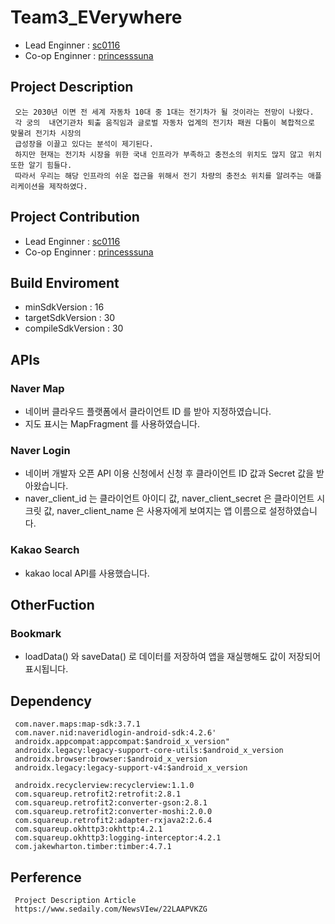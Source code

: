 # Team3_EVerywhere
 * Lead Enginner : [sc0116](https://github.com/sc0116) 
 * Co-op Enginner : [princesssuna](https://github.com/princesssuna) 
 
## Project Description
```
 오는 2030년 이면 전 세계 자동차 10대 중 1대는 전기차가 될 것이라는 전망이 나왔다.
 각 궁의  내연기관차 퇴출 움직임과 글로벌 자동차 업계의 전기차 패권 다툼이 복합적으로 맞물려 전기차 시장의 
 급성장을 이끌고 있다는 분석이 제기된다.
 하지만 현재는 전기차 시장을 위한 국내 인프라가 부족하고 충전소의 위치도 많지 않고 위치 또한 알기 힘들다.
 따라서 우리는 해당 인프라의 쉬운 접근을 위해서 전기 차량의 충전소 위치를 알려주는 애플리케이션을 제작하였다. 
```
 
## Project Contribution 
 * Lead Enginner : [sc0116](https://github.com/sc0116) 
 * Co-op Enginner : [princesssuna](https://github.com/princesssuna) 
 
## Build Enviroment
 - minSdkVersion : 16
 - targetSdkVersion : 30
 - compileSdkVersion : 30

## APIs 
 ### Naver Map
  * 네이버 클라우드 플랫폼에서 클라이언트 ID 를 받아 지정하였습니다.
  * 지도 표시는 MapFragment 를 사용하였습니다.

 ### Naver Login
  * 네이버 개발자 오픈 API 이용 신청에서 신청 후 클라이언트 ID 값과 Secret 값을 받아왔습니다.
  * naver_client_id 는 클라이언트 아이디 값, naver_client_secret 은 클라이언트 시크릿 값, naver_client_name 은 사용자에게 보여지는 앱 이름으로 설정하였습니다.

 ### Kakao Search
  * kakao local API를 사용했습니다.

## OtherFuction
 ### Bookmark
  * loadData() 와 saveData() 로 데이터를 저장하여 앱을 재실행해도 값이 저장되어 표시됩니다.
 
## Dependency 
```
 com.naver.maps:map-sdk:3.7.1
 com.naver.nid:naveridlogin-android-sdk:4.2.6'
 androidx.appcompat:appcompat:$android_x_version"
 androidx.legacy:legacy-support-core-utils:$android_x_version
 androidx.browser:browser:$android_x_version
 androidx.legacy:legacy-support-v4:$android_x_version

 androidx.recyclerview:recyclerview:1.1.0
 com.squareup.retrofit2:retrofit:2.8.1 
 com.squareup.retrofit2:converter-gson:2.8.1
 com.squareup.retrofit2:converter-moshi:2.0.0
 com.squareup.retrofit2:adapter-rxjava2:2.6.4
 com.squareup.okhttp3:okhttp:4.2.1
 com.squareup.okhttp3:logging-interceptor:4.2.1
 com.jakewharton.timber:timber:4.7.1 
```

## Perference
``` 
 Project Description Article 
 https://www.sedaily.com/NewsVIew/22LAAPVKZG
```
